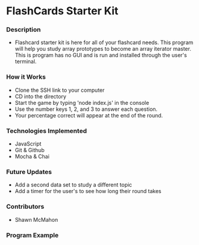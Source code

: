 # FlashCards Starter Kit

### Description
- Flashcard starter kit is here for all of your flashcard needs. This program will help you study array prototypes to become an array iterator master.
This is program has no GUI and is run and installed through the user's terminal.  


### How it Works
- Clone the SSH link to your computer
- CD into the directory
- Start the game by typing 'node index.js' in the console
- Use the number keys 1, 2, and 3 to answer each question.
- Your percentage correct will appear at the end of the round.

### Technologies Implemented
- JavaScript
- Git & Github
- Mocha & Chai

### Future Updates
- Add a second data set to study a different topic
- Add a timer for the user's to see how long their round takes


### Contributors
- Shawn McMahon


### Program Example
